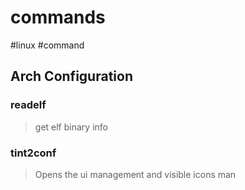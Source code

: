 # commands
#linux #command


## Arch Configuration


### readelf
> get elf binary info

### tint2conf
> Opens the ui management and visible icons man


